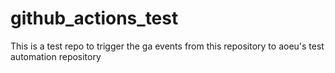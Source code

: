 # github_actions_test
This is a test repo to trigger the ga events from this repository to aoeu's test automation repository
